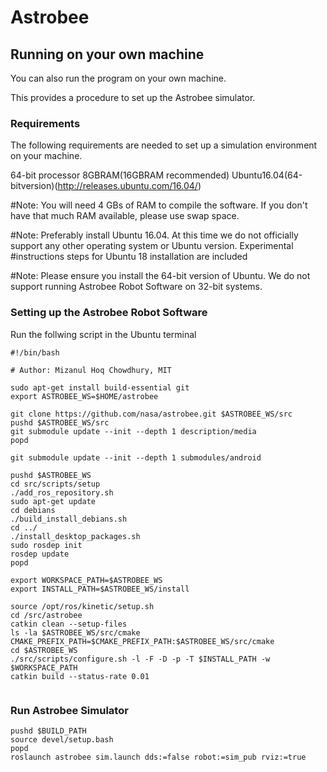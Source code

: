 # Astrobee
		 	 	 		
			
				
					
## Running on your own machine
					
You can also run the program on your own machine. 

This provides a procedure to set up the Astrobee simulator. 
					

### Requirements
					
The following requirements are needed to set up a simulation environment on your machine.
					
64-bit processor
8GBRAM(16GBRAM recommended)
Ubuntu16.04(64-bitversion)(http://releases.ubuntu.com/16.04/)

#Note: You will need 4 GBs of RAM to compile the software. If you don't have that much RAM available, please use swap space.

#Note: Preferably install Ubuntu 16.04. At this time we do not officially support any other operating system or Ubuntu version. Experimental #instructions steps for Ubuntu 18 installation are included

#Note: Please ensure you install the 64-bit version of Ubuntu. We do not support running Astrobee Robot Software on 32-bit systems.
					
### Setting up the Astrobee Robot Software
					
					
Run the follwing script in the Ubuntu terminal
								
```
#!/bin/bash

# Author: Mizanul Hoq Chowdhury, MIT

sudo apt-get install build-essential git
export ASTROBEE_WS=$HOME/astrobee

git clone https://github.com/nasa/astrobee.git $ASTROBEE_WS/src
pushd $ASTROBEE_WS/src
git submodule update --init --depth 1 description/media
popd

git submodule update --init --depth 1 submodules/android

pushd $ASTROBEE_WS
cd src/scripts/setup
./add_ros_repository.sh
sudo apt-get update
cd debians
./build_install_debians.sh
cd ../
./install_desktop_packages.sh
sudo rosdep init
rosdep update
popd

export WORKSPACE_PATH=$ASTROBEE_WS
export INSTALL_PATH=$ASTROBEE_WS/install

source /opt/ros/kinetic/setup.sh
cd /src/astrobee
catkin clean --setup-files
ls -la $ASTROBEE_WS/src/cmake
CMAKE_PREFIX_PATH=$CMAKE_PREFIX_PATH:$ASTROBEE_WS/src/cmake
cd $ASTROBEE_WS
./src/scripts/configure.sh -l -F -D -p -T $INSTALL_PATH -w $WORKSPACE_PATH
catkin build --status-rate 0.01


```
					
			
				
### Run Astrobee Simulator				

```
pushd $BUILD_PATH
source devel/setup.bash
popd
roslaunch astrobee sim.launch dds:=false robot:=sim_pub rviz:=true

```				
				
			
			 			
